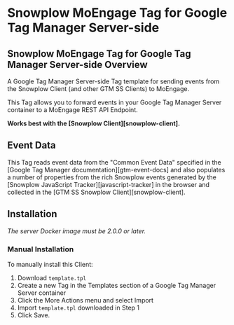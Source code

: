 # Snowplow MoEngage Tag for Google Tag Manager Server-side
## Snowplow MoEngage Tag for Google Tag Manager Server-side Overview

A Google Tag Manager Server-side Tag template for sending events from the Snowplow Client (and other GTM SS Clients) to MoEngage.

This Tag allows you to forward events in your Google Tag Manager Server container to a MoEngage REST API Endpoint.

**Works best with the [Snowplow Client][snowplow-client].**

## Event Data

This Tag reads event data from the "Common Event Data" specified in the [Google Tag Manager documentation][gtm-event-docs] and also populates a number of properties from the rich Snowplow events generated by the [Snowplow JavaScript Tracker][javascript-tracker] in the browser and collected in the [GTM SS Snowplow Client][snowplow-client].

## Installation

_The server Docker image must be 2.0.0 or later._

### Manual Installation

To manually install this Client:

1. Download `template.tpl`
2. Create a new Tag in the Templates section of a Google Tag Manager Server container
3. Click the More Actions menu and select Import
4. Import `template.tpl` downloaded in Step 1
5. Click Save.
